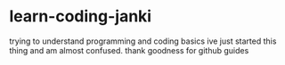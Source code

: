 # learn-coding-janki
trying to understand programming and coding basics
ive just started this thing and am almost confused. thank goodness for github guides
